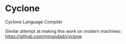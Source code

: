 # Cyclone

Cyclone Language Compiler

Similar attempt at making this work on modern machines: https://github.com/mingodad/cyclone.
